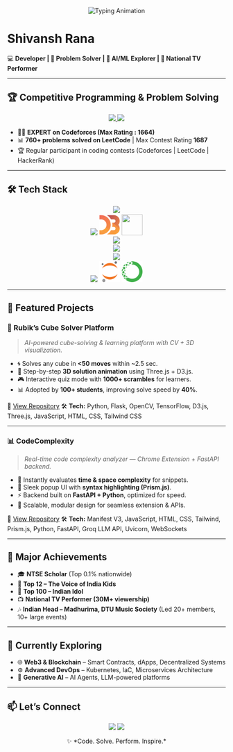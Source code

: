<!-- Header Banner -->
<p align="center">
  <img src="https://readme-typing-svg.herokuapp.com?font=Fira+Code&weight=600&size=35&pause=1000&color=1C8EF7&center=true&vCenter=true&random=false&width=1200&lines=Hey%2C+I'm+Shivansh+Rana+👋;Codeforces+Expert(1664)+%7C+LeetCode(1687)+760%2B+Problems;WebDeveloper+%7C+AI/ML+%7C+Web3/BlockChain+%7C+DevOps;Blending+Creativity+%26+Technology+🚀" alt="Typing Animation" />
</p>


# Shivansh Rana  

💻 **Developer | 🚀 Problem Solver | 🤖 AI/ML Explorer | 🎤 National TV Performer**  

---

## 🏆 Competitive Programming & Problem Solving

<p align="center">
  <!-- Competitive Programming -->
  <a href="https://codeforces.com/profile/shivanshcoding">
    <img src="https://img.shields.io/badge/Codeforces-Expert_1664-1F8ACB?style=for-the-badge&logo=codeforces&logoColor=white" />
  </a>
  <a href="https://leetcode.com/u/shivansh_coding">
    <img src="https://img.shields.io/badge/LeetCode-760%2B_Problems_1687-FFA116?style=for-the-badge&logo=leetcode&logoColor=white" />
  </a>
</p>

- 🧑‍💻 **EXPERT on Codeforces (Max Rating : 1664)**  
- 📊 **760+ problems solved on LeetCode** | Max Contest Rating **1687**  
- 🏆 Regular participant in coding contests (Codeforces | LeetCode | HackerRank)  

---

## 🛠️ Tech Stack  
<p align="center">
  <!-- Languages -->
  <img src="https://skillicons.dev/icons?i=c,cpp,java,python,ts,js,html,css" />
  <br/>
  
  <!-- Frontend -->
  <img src="https://skillicons.dev/icons?i=react,next,vue,angular,threejs,tailwind" />
  <img src="https://raw.githubusercontent.com/devicons/devicon/master/icons/d3js/d3js-original.svg" width="48" height="48" />
  <img src="https://cdn.phaser.io/images/logo/logo-download.png" width="48" height="48" />


  <br/>
  
  <!-- Backend -->
  <img src="https://skillicons.dev/icons?i=nodejs,express,django,flask,fastapi" />
  <br/>
  
  <!-- Databases -->
  <img src="https://skillicons.dev/icons?i=mongodb,postgres,firebase" />
  <br/>
  
  <!-- DevOps & Cloud -->
  <img src="https://skillicons.dev/icons?i=docker,kubernetes,aws,gcp,github,git" />
  <br/>
  
  <!-- AI/ML -->
  <img src="https://skillicons.dev/icons?i=tensorflow,pytorch,opencv" />
  <img src="https://raw.githubusercontent.com/devicons/devicon/master/icons/jupyter/jupyter-original.svg" width="48" height="48" />
  <img src="https://raw.githubusercontent.com/devicons/devicon/master/icons/anaconda/anaconda-original.svg" width="48" height="48" />
</p>



---
## 🚀 Featured Projects  

### 🧩 Rubik’s Cube Solver Platform  
> *AI-powered cube-solving & learning platform with CV + 3D visualization.*  

- 🌀 Solves any cube in **<50 moves** within ~2.5 sec.  
- 🎥 Step-by-step **3D solution animation** using Three.js + D3.js.  
- 🎮 Interactive quiz mode with **1000+ scrambles** for learners.  
- 📊 Adopted by **100+ students**, improving solve speed by **40%**.  

🔗 [View Repository](https://github.com/shivanshcoding/RubixCubeSolver) 
🛠 **Tech:** Python, Flask, OpenCV, TensorFlow, D3.js, Three.js, JavaScript, HTML, CSS, Tailwind CSS 

---

### 📊 CodeComplexity  
> *Real-time code complexity analyzer — Chrome Extension + FastAPI backend.*  

- 🧠 Instantly evaluates **time & space complexity** for snippets.  
- 🌈 Sleek popup UI with **syntax highlighting (Prism.js)**.  
- ⚡ Backend built on **FastAPI + Python**, optimized for speed.  
- 🔐 Scalable, modular design for seamless extension & APIs.

🔗 [View Repository](https://github.com/shivanshcoding/CodeComplexity)
🛠 **Tech:** Manifest V3, JavaScript, HTML, CSS, Tailwind, Prism.js, Python, FastAPI, Groq LLM API, Uvicorn, WebSockets  

---

## 🎤 Major Achievements  

- 🎓 **NTSE Scholar** (Top 0.1% nationwide)  
- 🌟 **Top 12 – The Voice of India Kids**  
- 🎤 **Top 100 – Indian Idol**  
- 📺 **National TV Performer (30M+ viewership)**  
- 🎶 **Indian Head – Madhurima, DTU Music Society** (Led 20+ members, 10+ large events)  

---

## 🌱 Currently Exploring  
- 🌐 **Web3 & Blockchain** – Smart Contracts, dApps, Decentralized Systems  
- ⚙️ **Advanced DevOps** – Kubernetes, IaC, Microservices Architecture  
- 🤖 **Generative AI** – AI Agents, LLM-powered platforms  

---

## 📫 Let’s Connect  

<p align="center">
  <a href="https://www.linkedin.com/in/shivanshranadtu/"><img src="https://img.shields.io/badge/LinkedIn-Connect-blue?style=for-the-badge&logo=linkedin" /></a>
  <a href="https://www.instagram.com/the_realshivansh/profilecard/?igsh=cGZ4NDc3NnB5NWNx"><img src="https://img.shields.io/badge/Instagram-Follow-FF69B4?style=for-the-badge&logo=instagram" /></a>
<!--   <a href="https://yourportfolio.com"><img src="https://img.shields.io/badge/Portfolio-Visit-9cf?style=for-the-badge&logo=firefox" /></a> -->
</p>

<p align = "center" > ✨ *Code. Solve. Perform. Inspire.*  </p>
